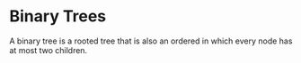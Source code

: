 # Binary Trees
A binary tree is a rooted tree that is also an ordered in which every node has at most two children.